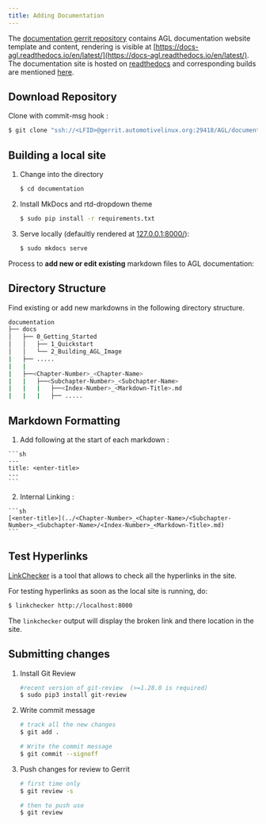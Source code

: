 ```yaml
---
title: Adding Documentation
---
```


The [documentation gerrit repository](https://gerrit.automotivelinux.org/gerrit/admin/repos/AGL/documentation) contains AGL documentation website template and content, rendering is visible at [https://docs-agl.readthedocs.io/en/latest/](https://docs-agl.readthedocs.io/en/latest/). The documentation site is hosted on [readthedocs](https://readthedocs.org/projects/docs-agl/) and corresponding builds are mentioned [here](https://readthedocs.org/projects/docs-agl/builds/).

## Download Repository


Clone with commit-msg hook :

```sh
$ git clone "ssh://<LFID>@gerrit.automotivelinux.org:29418/AGL/documentation" && scp -p -P 29418 <LFID>@gerrit.automotivelinux.org:hooks/commit-msg "documentation/.git/hooks/"
```

## Building a local site

1. Change into the directory

    ```sh
    $ cd documentation
    ```

2. Install MkDocs and rtd-dropdown theme

    ```sh
    $ sudo pip install -r requirements.txt
    ```

3. Serve locally (defaultly rendered at [127.0.0.1:8000/](127.0.0.1:8000/)):

    ```sh
    $ sudo mkdocs serve
    ```

Process to **add new or edit existing** markdown files to AGL documentation:

## Directory Structure

Find existing or add new markdowns in the following directory structure.

```sh
documentation
├── docs
│   ├── 0_Getting_Started
│   │   ├── 1_Quickstart
│   │   └── 2_Building_AGL_Image
|   ├── .....
|   |
|   ├──<Chapter-Number>_<Chapter-Name>
|   |   ├──<Subchapter-Number>_<Subchapter-Name>
|   |   |   ├──<Index-Number>_<Markdown-Title>.md
|   |   |   ├── .....
```

## Markdown Formatting

  1. Add following at the start of each markdown :

    ```sh
    ---
    title: <enter-title>
    ---
    ```

  2. Internal Linking :

    ```sh
    [<enter-title>](../<Chapter-Number>_<Chapter-Name>/<Subchapter-Number>_<Subchapter-Name>/<Index-Number>_<Markdown-Title>.md)
    ```

## Test Hyperlinks

[LinkChecker](https://wummel.github.io/linkchecker/) is a tool that allows to check all the hyperlinks in the site.

For testing hyperlinks as soon as the local site is running, do:

```sh
$ linkchecker http://localhost:8000
```

The ```linkchecker``` output will display the broken link and there location
in the site.


## Submitting changes

1. Install Git Review

    ```sh
    #recent version of git-review  (>=1.28.0 is required)
    $ sudo pip3 install git-review 
    ```

2. Write commit message

    ```sh
    # track all the new changes
    $ git add .

    # Write the commit message
    $ git commit --signoff
    ```

3. Push changes for review to Gerrit

    ```sh
    # first time only
    $ git review -s

    # then to push use
    $ git review
    ```